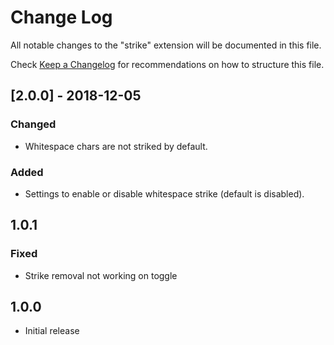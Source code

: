 # Change Log
All notable changes to the "strike" extension will be documented in this file.

Check [Keep a Changelog](http://keepachangelog.com/) for recommendations on how to structure this file.

## [2.0.0] - 2018-12-05
### Changed
- Whitespace chars are not striked by default.

### Added
- Settings to enable or disable whitespace strike (default is disabled).

## 1.0.1
### Fixed
- Strike removal not working on toggle

## 1.0.0
- Initial release